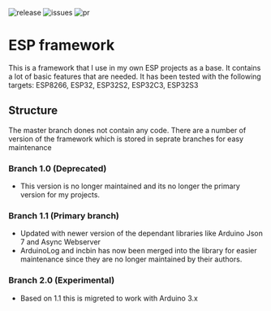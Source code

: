 ![release](https://img.shields.io/github/v/release/mp-se/espframework?label=latest%20release)
![issues](https://img.shields.io/github/issues/mp-se/espframework)
![pr](https://img.shields.io/github/issues-pr/mp-se/espframework)

# ESP framework

This is a framework that I use in my own ESP projects as a base. It contains a lot of basic features that are needed. It has been tested with the following targets: ESP8266, ESP32, ESP32S2, ESP32C3, ESP32S3

## Structure

The master branch dones not contain any code. There are a number of version of the framework which is stored in seprate branches for easy maintenance

### Branch 1.0 (Deprecated)

- This version is no longer maintained and its no longer the primary version for my projects.

### Branch 1.1 (Primary branch)

- Updated with newer version of the dependant libraries like Arduino Json 7 and Async Webserver
- ArduinoLog and incbin has now been merged into the library for easier maintenance since they are no longer maintained by their authors.

### Branch 2.0 (Experimental)

- Based on 1.1 this is migreted to work with Arduino 3.x
